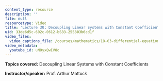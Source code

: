 ```yaml
---
content_type: resource
description: ''
file: null
resourcetype: Video
title: 'Lecture 30: Decoupling Linear Systems with Constant Coefficients'
uid: 33de6d5c-602c-0612-b633-255303b6cd1f
video_files:
  video_captions_file: /courses/mathematics/18-03-differential-equations-spring-2010/video-lectures/lecture-30-decoupling-linear-systems-with-constant-coefficients/uNOyxQwIV8o.vtt
video_metadata:
  youtube_id: uNOyxQwIV8o
---
```


**Topics covered:** Decoupling Linear Systems with Constant Coefficients

**Instructor/speaker:** Prof. Arthur Mattuck